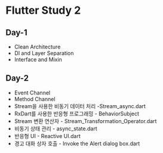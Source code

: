 # Flutter Study 2

## Day-1

- Clean Architecture
- DI and Layer Separation
- Interface and Mixin

## Day-2

- Event Channel
- Method Channel 
- Stream을 사용한 비동기 데이터 처리 -Stream_async.dart
- RxDart를 사용한 반응형 프로그래밍 - BehaviorSubject
- Stream 변환 연산자 - Stream_Transformation_Operator.dart
- 비동기 상태 관리 - async_state.dart
- 반응형 UI - Reactive UI.dart
- 경고 대화 상자 호출 - Invoke the Alert dialog box.dart

